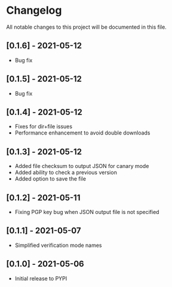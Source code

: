 # Changelog
All notable changes to this project will be documented in this file.

## [0.1.6] - 2021-05-12
- Bug fix

## [0.1.5] - 2021-05-12
- Bug fix

## [0.1.4] - 2021-05-12
- Fixes for dir+file issues
- Performance enhancement to avoid double downloads
    
## [0.1.3] - 2021-05-12
- Added file checksum to output JSON for canary mode
- Added ability to check a previous version
- Added option to save the file

## [0.1.2] - 2021-05-11
- Fixing PGP key bug when JSON output file is not specified

## [0.1.1] - 2021-05-07
- Simplified verification mode names

## [0.1.0] - 2021-05-06
- Initial release to PYPI